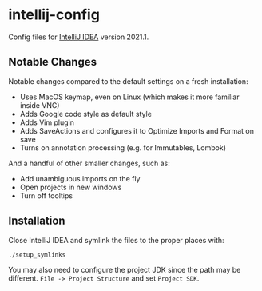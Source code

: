 # intellij-config

Config files for [IntelliJ IDEA](https://www.jetbrains.com/idea/) version 2021.1.

## Notable Changes

Notable changes compared to the default settings on a fresh installation:

- Uses MacOS keymap, even on Linux (which makes it more familiar inside VNC)
- Adds Google code style as default style
- Adds Vim plugin
- Adds SaveActions and configures it to Optimize Imports and Format on save
- Turns on annotation processing (e.g. for Immutables, Lombok)

And a handful of other smaller changes, such as:
- Add unambiguous imports on the fly
- Open projects in new windows
- Turn off tooltips

## Installation

Close IntelliJ IDEA and symlink the files to the proper places with:

```
./setup_symlinks
```

You may also need to configure the project JDK since the path may be different. `File -> Project Structure` and set `Project SDK`.
